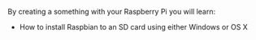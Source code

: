 By creating a something with your Raspberry Pi you will learn:

- How to install Raspbian to an SD card using either Windows or OS X

